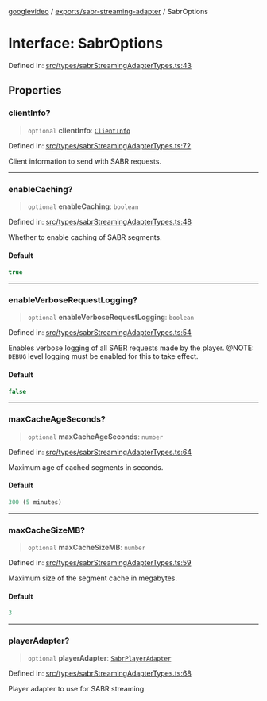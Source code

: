 [googlevideo](../../../README.md) / [exports/sabr-streaming-adapter](../README.md) / SabrOptions

# Interface: SabrOptions

Defined in: [src/types/sabrStreamingAdapterTypes.ts:43](https://github.com/LuanRT/googlevideo/blob/5b84100979befab767d819a9606dde964d469341/src/types/sabrStreamingAdapterTypes.ts#L43)

## Properties

### clientInfo?

> `optional` **clientInfo**: [`ClientInfo`](../../protos/interfaces/ClientInfo.md)

Defined in: [src/types/sabrStreamingAdapterTypes.ts:72](https://github.com/LuanRT/googlevideo/blob/5b84100979befab767d819a9606dde964d469341/src/types/sabrStreamingAdapterTypes.ts#L72)

Client information to send with SABR requests.

***

### enableCaching?

> `optional` **enableCaching**: `boolean`

Defined in: [src/types/sabrStreamingAdapterTypes.ts:48](https://github.com/LuanRT/googlevideo/blob/5b84100979befab767d819a9606dde964d469341/src/types/sabrStreamingAdapterTypes.ts#L48)

Whether to enable caching of SABR segments.

#### Default

```ts
true
```

***

### enableVerboseRequestLogging?

> `optional` **enableVerboseRequestLogging**: `boolean`

Defined in: [src/types/sabrStreamingAdapterTypes.ts:54](https://github.com/LuanRT/googlevideo/blob/5b84100979befab767d819a9606dde964d469341/src/types/sabrStreamingAdapterTypes.ts#L54)

Enables verbose logging of all SABR requests made by the player.
@NOTE: `DEBUG` level logging must be enabled for this to take effect.

#### Default

```ts
false
```

***

### maxCacheAgeSeconds?

> `optional` **maxCacheAgeSeconds**: `number`

Defined in: [src/types/sabrStreamingAdapterTypes.ts:64](https://github.com/LuanRT/googlevideo/blob/5b84100979befab767d819a9606dde964d469341/src/types/sabrStreamingAdapterTypes.ts#L64)

Maximum age of cached segments in seconds.

#### Default

```ts
300 (5 minutes)
```

***

### maxCacheSizeMB?

> `optional` **maxCacheSizeMB**: `number`

Defined in: [src/types/sabrStreamingAdapterTypes.ts:59](https://github.com/LuanRT/googlevideo/blob/5b84100979befab767d819a9606dde964d469341/src/types/sabrStreamingAdapterTypes.ts#L59)

Maximum size of the segment cache in megabytes.

#### Default

```ts
3
```

***

### playerAdapter?

> `optional` **playerAdapter**: [`SabrPlayerAdapter`](SabrPlayerAdapter.md)

Defined in: [src/types/sabrStreamingAdapterTypes.ts:68](https://github.com/LuanRT/googlevideo/blob/5b84100979befab767d819a9606dde964d469341/src/types/sabrStreamingAdapterTypes.ts#L68)

Player adapter to use for SABR streaming.
